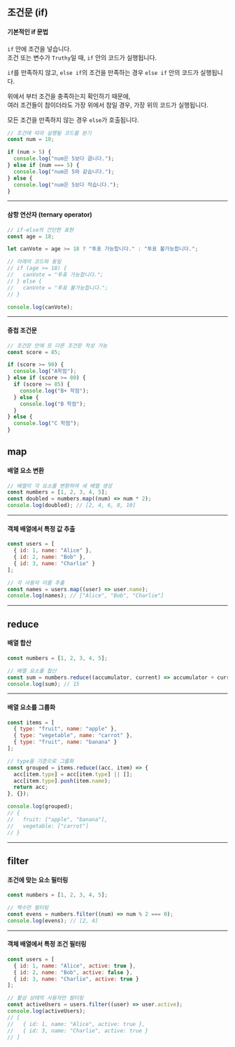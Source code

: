 ## 조건문 (if)

#### 기본적인 if 문법

```if``` 안에 조건을 넣습니다.  
조건 또는 변수가 ```Truthy```일 때, ```if``` 안의 코드가 실행됩니다.

```if```를 만족하지 않고, ```else if```의 조건을 만족하는 경우 ```else if``` 안의 코드가 실행됩니다.

위에서 부터 조건을 충족하는지 확인하기 때문에,   
여러 조건들이 참이더라도 가장 위에서 참일 경우, 가장 위의 코드가 실행됩니다.

모든 조건을 만족하지 않는 경우 ```else```가 호출됩니다.


```javascript
// 조건에 따라 실행될 코드를 분기
const num = 10;

if (num > 5) {
  console.log("num은 5보다 큽니다.");
} else if (num === 5) {
  console.log("num은 5와 같습니다.");
} else {
  console.log("num은 5보다 작습니다.");
}
```

<hr/>

#### 삼항 연산자 (ternary operator)



```javascript
// if-else의 간단한 표현
const age = 18;

let canVote = age >= 18 ? "투표 가능합니다." : "투표 불가능합니다.";

// 아래의 코드와 동일
// if (age >= 18) {
//   canVote = "투표 가능합니다.";
// } else {
//   canVote = "투표 불가능합니다.";
// }

console.log(canVote);
```

<hr/>

#### 중첩 조건문

```javascript
// 조건문 안에 또 다른 조건문 작성 가능
const score = 85;

if (score >= 90) {
  console.log("A학점");
} else if (score >= 80) {
  if (score >= 85) {
    console.log("B+ 학점");
  } else {
    console.log("B 학점");
  }
} else {
  console.log("C 학점");
}
```


## map

#### 배열 요소 변환

```javascript
// 배열의 각 요소를 변환하여 새 배열 생성
const numbers = [1, 2, 3, 4, 5];
const doubled = numbers.map((num) => num * 2);
console.log(doubled); // [2, 4, 6, 8, 10]
```

<hr/>

#### 객체 배열에서 특정 값 추출

```javascript
const users = [
  { id: 1, name: "Alice" },
  { id: 2, name: "Bob" },
  { id: 3, name: "Charlie" }
];

// 각 사용자 이름 추출
const names = users.map((user) => user.name);
console.log(names); // ["Alice", "Bob", "Charlie"]
```

<hr/>

## reduce

#### 배열 합산

```javascript
const numbers = [1, 2, 3, 4, 5];

// 배열 요소를 합산
const sum = numbers.reduce((accumulator, current) => accumulator + current, 0);
console.log(sum); // 15
```

<hr/>

#### 배열 요소를 그룹화

```javascript
const items = [
  { type: "fruit", name: "apple" },
  { type: "vegetable", name: "carrot" },
  { type: "fruit", name: "banana" }
];

// type을 기준으로 그룹화
const grouped = items.reduce((acc, item) => {
  acc[item.type] = acc[item.type] || [];
  acc[item.type].push(item.name);
  return acc;
}, {});

console.log(grouped);
// {
//   fruit: ["apple", "banana"],
//   vegetable: ["carrot"]
// }
```

<hr/>

## filter

#### 조건에 맞는 요소 필터링

```javascript
const numbers = [1, 2, 3, 4, 5];

// 짝수만 필터링
const evens = numbers.filter((num) => num % 2 === 0);
console.log(evens); // [2, 4]
```

<hr/>

#### 객체 배열에서 특정 조건 필터링

```javascript
const users = [
  { id: 1, name: "Alice", active: true },
  { id: 2, name: "Bob", active: false },
  { id: 3, name: "Charlie", active: true }
];

// 활성 상태의 사용자만 필터링
const activeUsers = users.filter((user) => user.active);
console.log(activeUsers);
// [
//   { id: 1, name: "Alice", active: true },
//   { id: 3, name: "Charlie", active: true }
// ]
```